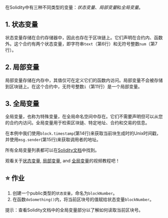 在Solidity中有三种不同类型的变量：*状态变量*、*局部变量*和*全局变量*。

## 1. 状态变量
状态变量存储在合约存储器中，因此也存在于区块链上。它们声明在合约内、函数外。这个合约有两个状态变量，即字符串`text`（第6行）和无符号整数`num`（第7行）。

## 2. 局部变量
局部变量存储在内存中，其值仅可在定义它们的函数内访问。局部变量不会被存储到区块链上。在这个合约中，无符号整数`i`（第11行）是一个局部变量。

## 3. 全局变量
全局变量，也称为特殊变量，在全局命名空间中存在。它们不需要声明但可以从您的合约内访问。全局变量用于检索区块链、特定地址、合约和交易的信息。

在本例中我们使用`block.timestamp`(第14行)来获取当前块生成时的Unix时间戳，并使用`msg.sender`(第15行)来获取调用者的地址。

所有全局变量列表都可以在<a href="https://docs.soliditylang.org/en/latest/cheatsheet.html?highlight=Variables#global-variables" target="_blank">Solidity文档</a>中找到。

观看关于<a href="https://www.youtube.com/watch?v=hl692-xJPUQ" target="_blank">状态变量</a>, <a href="https://www.youtube.com/watch?v=5Gxzwn0SQDU" target="_blank">局部变量</a>, and <a href="https://www.youtube.com/watch?v=ryA86ZiSD-w" target="_blank">全局变量</a>的视频教程吧！

## ⭐️ 作业
1. 创建一个public类型的`状态变量`，命名为`blockNumber`。
2. 在函数`doSomething()`内，将当前区块号的值赋给状态变量`blockNumber`。

提示：查看Solidity文档中的全局变量部分以了解如何读取当前区块号。